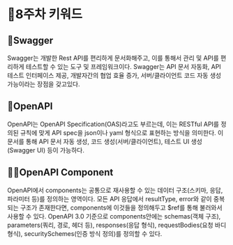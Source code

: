 # 🐳8주차 키워드

## 🐜Swagger
Swagger는 개발한 Rest API를 편리하게 문서화해주고, 이를 통해서 관리 및 API를 편리하게 테스트할 수 있는 도구 및 프레임워크이다. Swagger는 API 문서 자동화, API 테스트 인터페이스 제공, 개발자간의 협업 효율 증가, 서버/클라이언트 코드 자동 생성 가능이라는 장점을 갖고있다.

## 🐶OpenAPI
OpenAPI는 OpenAPI Specification(OAS)라고도 부르는데, 이는 RESTful API를 정의된 규칙에 맞게 API spec을 json이나 yaml 형식으로 표현하는 방식을 의미한다. 이 문서를 통해 API 문서 자동 생성, 코드 생성(서버/클라이언트), 테스트 UI 생성 (Swagger UI) 등이 가능하다.

## 🧑‍💻OpenAPI Component
OpenAPI에서 components는 공통으로 재사용할 수 있는 데이터 구조(스키마, 응답, 파라미터 등)를 정의하는 영역이다. 모든 API 응답에서 resultType, error와 같이 중복되는 구조가 존재한다면, components에 이것들을 정의해두고 $ref를 통해 불러와서 사용할 수 있다. OpenAPI 3.0 기준으로 components안에는 schemas(객체 구조), parameters(쿼리, 경로, 헤더 등), responses(응답 형식), requestBodies(요청 바디 형식), securitySchemes(인증 방식 정의)를 정의할 수 있다.
